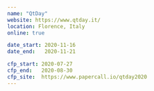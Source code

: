```yaml
---
name: "QtDay"
website: https://www.qtday.it/
location: Florence, Italy
online: true

date_start: 2020-11-16
date_end:   2020-11-21

cfp_start: 2020-07-27
cfp_end:   2020-08-30
cfp_site:  https://www.papercall.io/qtday2020
---
```

